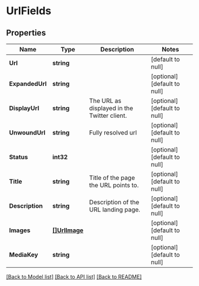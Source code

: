 # UrlFields

## Properties
Name | Type | Description | Notes
------------ | ------------- | ------------- | -------------
**Url** | **string** |  | [default to null]
**ExpandedUrl** | **string** |  | [optional] [default to null]
**DisplayUrl** | **string** | The URL as displayed in the Twitter client. | [optional] [default to null]
**UnwoundUrl** | **string** | Fully resolved url | [optional] [default to null]
**Status** | **int32** |  | [optional] [default to null]
**Title** | **string** | Title of the page the URL points to. | [optional] [default to null]
**Description** | **string** | Description of the URL landing page. | [optional] [default to null]
**Images** | [**[]UrlImage**](URLImage.md) |  | [optional] [default to null]
**MediaKey** | **string** |  | [optional] [default to null]

[[Back to Model list]](../README.md#documentation-for-models) [[Back to API list]](../README.md#documentation-for-api-endpoints) [[Back to README]](../README.md)

